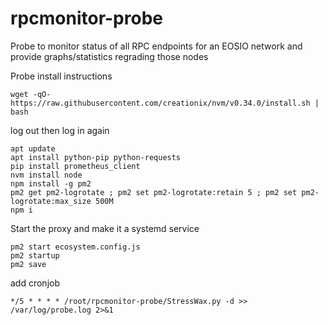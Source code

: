 # rpcmonitor-probe
Probe to monitor status of all RPC endpoints for an EOSIO network and provide graphs/statistics regrading those nodes

Probe install instructions

```
wget -qO- https://raw.githubusercontent.com/creationix/nvm/v0.34.0/install.sh | bash
```
log out then log in again
```
apt update
apt install python-pip python-requests
pip install prometheus_client
nvm install node
npm install -g pm2
pm2 get pm2-logrotate ; pm2 set pm2-logrotate:retain 5 ; pm2 set pm2-logrotate:max_size 500M
npm i
```
Start the proxy and make it a systemd service
```
pm2 start ecosystem.config.js
pm2 startup
pm2 save
```

add cronjob
```
*/5 * * * * /root/rpcmonitor-probe/StressWax.py -d >> /var/log/probe.log 2>&1
```

